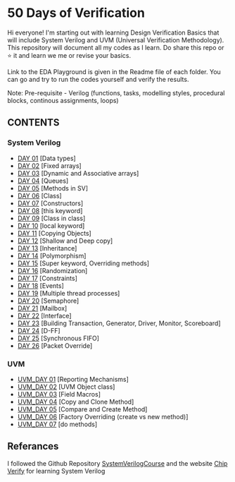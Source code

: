 # 50 Days of Verification
Hi everyone! I'm starting out with learning Design Verification Basics that will include System Verilog and UVM (Universal Verification Methodology). This repository will document all my codes as I learn. 
Do share this repo or ⭐ it and learn we me or revise your basics.

Link to the EDA Playground is given in the Readme file of each folder. You can go and try to run the codes yourself and verify the results.

Note: Pre-requisite - Verilog (functions, tasks, modelling styles, procedural blocks, continous assignments, loops)

## CONTENTS
### System Verilog
- [DAY 01](https://github.com/SUHANI102003/50-days-of-Verification/tree/main/DAY%2001) [Data types]
- [DAY 02](https://github.com/SUHANI102003/50-days-of-Verification/tree/main/DAY%2002) [Fixed arrays]
- [DAY 03](https://github.com/SUHANI102003/50-days-of-Verification/tree/main/DAY%2003) [Dynamic and Associative arrays]
- [DAY 04](https://github.com/SUHANI102003/50-days-of-Verification/tree/main/DAY%2004) [Queues]
- [DAY 05](https://github.com/SUHANI102003/50-days-of-Verification/tree/main/DAY%2005) [Methods in SV]
- [DAY 06](https://github.com/SUHANI102003/50-days-of-Verification/tree/main/DAY%2006) [Class]
- [DAY 07](https://github.com/SUHANI102003/50-days-of-Verification/tree/main/DAY%2007) [Constructors]
- [DAY 08](https://github.com/SUHANI102003/50-days-of-Verification/tree/main/DAY%2008) [this keyword]
- [DAY 09](https://github.com/SUHANI102003/50-days-of-Verification/tree/main/DAY%2009) [Class in class]
- [DAY 10](https://github.com/SUHANI102003/50-days-of-Verification/tree/main/DAY%2010) [local keyword]
- [DAY 11](https://github.com/SUHANI102003/50-days-of-Verification/tree/main/DAY%2011) [Copying Objects]
- [DAY 12](https://github.com/SUHANI102003/50-days-of-Verification/tree/main/DAY%2012) [Shallow and Deep copy]
- [DAY 13](https://github.com/SUHANI102003/50-days-of-Verification/tree/main/DAY%2013) [Inheritance]
- [DAY 14](https://github.com/SUHANI102003/50-days-of-Verification/tree/main/DAY%2014) [Polymorphism]
- [DAY 15](https://github.com/SUHANI102003/50-days-of-Verification/tree/main/DAY%2015) [Super keyword, Overriding methods]
- [DAY 16](https://github.com/SUHANI102003/50-days-of-Verification/tree/main/DAY%2016) [Randomization]
- [DAY 17](https://github.com/SUHANI102003/50-days-of-Verification/tree/main/DAY%2017) [Constraints]
- [DAY 18](https://github.com/SUHANI102003/50-days-of-Verification/tree/main/DAY%2018) [Events]
- [DAY 19](https://github.com/SUHANI102003/50-days-of-Verification/tree/main/DAY%2019) [Multiple thread processes]
- [DAY 20](https://github.com/SUHANI102003/50-days-of-Verification/tree/main/DAY%2020) [Semaphore]
- [DAY 21](https://github.com/SUHANI102003/50-days-of-Verification/tree/main/DAY%2021) [Mailbox]
- [DAY 22](https://github.com/SUHANI102003/50-days-of-Verification/tree/main/DAY%2022) [Interface]
- [DAY 23](https://github.com/SUHANI102003/50-days-of-Verification/tree/main/DAY%2023) [Building Transaction, Generator, Driver, Monitor, Scoreboard]
- [DAY 24](https://github.com/SUHANI102003/50-days-of-Verification/tree/main/DAY%2024) [D-FF]
- [DAY 25](https://github.com/SUHANI102003/50-days-of-Verification/tree/main/DAY%2025) [Synchronous FIFO]
- [DAY 26](https://github.com/SUHANI102003/50-days-of-Verification/tree/main/DAY%2026) [Packet Override]


### UVM
- [UVM_DAY 01](https://github.com/SUHANI102003/50-days-of-Verification/tree/main/UVM_DAY%2001) [Reporting Mechanisms]
- [UVM_DAY 02](https://github.com/SUHANI102003/50-days-of-Verification/tree/main/UVM_DAY%2002) [UVM Object class]
- [UVM_DAY 03](https://github.com/SUHANI102003/50-days-of-Verification/tree/main/UVM_DAY%2003) [Field Macros]
- [UVM_DAY 04](https://github.com/SUHANI102003/50-days-of-Verification/tree/main/UVM_DAY%2004) [Copy and Clone Method]
- [UVM_DAY 05](https://github.com/SUHANI102003/50-days-of-Verification/tree/main/UVM_DAY%2005) [Compare and Create Method]
- [UVM_DAY 06](https://github.com/SUHANI102003/50-days-of-Verification/tree/main/UVM_DAY%2006) [Factory Overriding (create vs new method)]
- [UVM_DAY 07](https://github.com/SUHANI102003/50-days-of-Verification/tree/main/UVM_DAY%2007) [do methods]

  
## Referances
I followed the Github Repository [SystemVerilogCourse](https://github.com/SUHANI102003/SystemVerilogCourse) and the website [Chip Verify](https://www.chipverify.com/tutorials/systemverilog) for learning System Verilog
